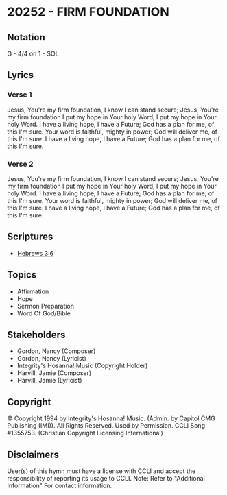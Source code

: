 # 20252 - FIRM FOUNDATION

## Notation

G - 4/4 on 1 - SOL

## Lyrics

### Verse 1

Jesus, You're my firm foundation, I know I can stand secure; Jesus, You're my firm foundation I put my hope in Your holy Word, I put my hope in Your holy Word. I have a living hope, I have a Future; God has a plan for me, of this I'm sure. Your word is faithful, mighty in power; God will deliver me, of this I'm sure. I have a living hope, I have a Future; God has a plan for me, of this I'm sure.

### Verse 2

Jesus, You're my firm foundation, I know I can stand secure; Jesus, You're my firm foundation I put my hope in Your holy Word, I put my hope in Your holy Word. I have a living hope, I have a Future; God has a plan for me, of this I'm sure. Your word is faithful, mighty in power; God will deliver me, of this I'm sure. I have a living hope, I have a Future; God has a plan for me, of this I'm sure.


## Scriptures

- [Hebrews 3:6](https://www.biblegateway.com/passage/?search=Hebrews%203%3A6)

## Topics

- Affirmation
- Hope
- Sermon Preparation
- Word Of God/Bible

## Stakeholders

- Gordon, Nancy (Composer)
- Gordon, Nancy (Lyricist)
- Integrity's Hosanna! Music (Copyright Holder)
- Harvill, Jamie (Composer)
- Harvill, Jamie (Lyricist)

## Copyright

© Copyright 1994 by Integrity's Hosanna! Music. (Admin. by Capitol CMG Publishing (IMI)). All Rights Reserved. Used by Permission. CCLI Song #1355753.
(Christian Copyright Licensing International)

## Disclaimers

User(s) of this hymn must have a license with CCLI and accept the responsibility of reporting its usage to CCLI.
Note: Refer to "Additional Information" For contact information.

